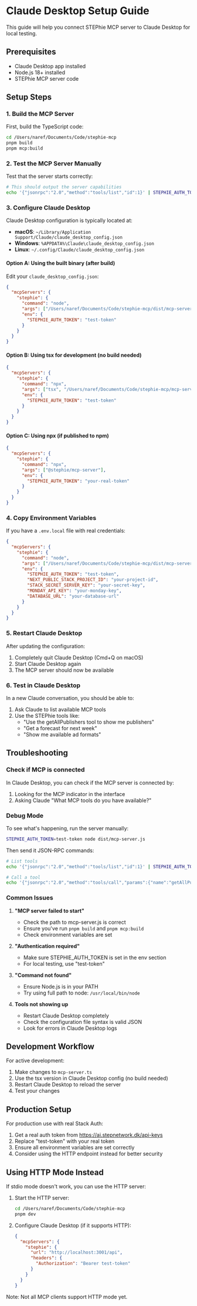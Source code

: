 # Claude Desktop Setup Guide

This guide will help you connect STEPhie MCP server to Claude Desktop for local testing.

## Prerequisites

- Claude Desktop app installed
- Node.js 18+ installed
- STEPhie MCP server code

## Setup Steps

### 1. Build the MCP Server

First, build the TypeScript code:

```bash
cd /Users/naref/Documents/Code/stephie-mcp
pnpm build
pnpm mcp:build
```

### 2. Test the MCP Server Manually

Test that the server starts correctly:

```bash
# This should output the server capabilities
echo '{"jsonrpc":"2.0","method":"tools/list","id":1}' | STEPHIE_AUTH_TOKEN=test-token node dist/mcp-server.js
```

### 3. Configure Claude Desktop

Claude Desktop configuration is typically located at:
- **macOS**: `~/Library/Application Support/Claude/claude_desktop_config.json`
- **Windows**: `%APPDATA%\Claude\claude_desktop_config.json`
- **Linux**: `~/.config/Claude/claude_desktop_config.json`

#### Option A: Using the built binary (after build)

Edit your `claude_desktop_config.json`:

```json
{
  "mcpServers": {
    "stephie": {
      "command": "node",
      "args": ["/Users/naref/Documents/Code/stephie-mcp/dist/mcp-server.js"],
      "env": {
        "STEPHIE_AUTH_TOKEN": "test-token"
      }
    }
  }
}
```

#### Option B: Using tsx for development (no build needed)

```json
{
  "mcpServers": {
    "stephie": {
      "command": "npx",
      "args": ["tsx", "/Users/naref/Documents/Code/stephie-mcp/mcp-server.ts"],
      "env": {
        "STEPHIE_AUTH_TOKEN": "test-token"
      }
    }
  }
}
```

#### Option C: Using npx (if published to npm)

```json
{
  "mcpServers": {
    "stephie": {
      "command": "npx",
      "args": ["@stephie/mcp-server"],
      "env": {
        "STEPHIE_AUTH_TOKEN": "your-real-token"
      }
    }
  }
}
```

### 4. Copy Environment Variables

If you have a `.env.local` file with real credentials:

```json
{
  "mcpServers": {
    "stephie": {
      "command": "node",
      "args": ["/Users/naref/Documents/Code/stephie-mcp/dist/mcp-server.js"],
      "env": {
        "STEPHIE_AUTH_TOKEN": "test-token",
        "NEXT_PUBLIC_STACK_PROJECT_ID": "your-project-id",
        "STACK_SECRET_SERVER_KEY": "your-secret-key",
        "MONDAY_API_KEY": "your-monday-key",
        "DATABASE_URL": "your-database-url"
      }
    }
  }
}
```

### 5. Restart Claude Desktop

After updating the configuration:

1. Completely quit Claude Desktop (Cmd+Q on macOS)
2. Start Claude Desktop again
3. The MCP server should now be available

### 6. Test in Claude Desktop

In a new Claude conversation, you should be able to:

1. Ask Claude to list available MCP tools
2. Use the STEPhie tools like:
   - "Use the getAllPublishers tool to show me publishers"
   - "Get a forecast for next week"
   - "Show me available ad formats"

## Troubleshooting

### Check if MCP is connected

In Claude Desktop, you can check if the MCP server is connected by:
1. Looking for the MCP indicator in the interface
2. Asking Claude "What MCP tools do you have available?"

### Debug Mode

To see what's happening, run the server manually:

```bash
STEPHIE_AUTH_TOKEN=test-token node dist/mcp-server.js
```

Then send it JSON-RPC commands:

```bash
# List tools
echo '{"jsonrpc":"2.0","method":"tools/list","id":1}' | STEPHIE_AUTH_TOKEN=test-token node dist/mcp-server.js

# Call a tool
echo '{"jsonrpc":"2.0","method":"tools/call","params":{"name":"getAllPublishers","arguments":{}},"id":2}' | STEPHIE_AUTH_TOKEN=test-token node dist/mcp-server.js
```

### Common Issues

1. **"MCP server failed to start"**
   - Check the path to mcp-server.js is correct
   - Ensure you've run `pnpm build` and `pnpm mcp:build`
   - Check environment variables are set

2. **"Authentication required"**
   - Make sure STEPHIE_AUTH_TOKEN is set in the env section
   - For local testing, use "test-token"

3. **"Command not found"**
   - Ensure Node.js is in your PATH
   - Try using full path to node: `/usr/local/bin/node`

4. **Tools not showing up**
   - Restart Claude Desktop completely
   - Check the configuration file syntax is valid JSON
   - Look for errors in Claude Desktop logs

## Development Workflow

For active development:

1. Make changes to `mcp-server.ts`
2. Use the tsx version in Claude Desktop config (no build needed)
3. Restart Claude Desktop to reload the server
4. Test your changes

## Production Setup

For production use with real Stack Auth:

1. Get a real auth token from https://ai.stepnetwork.dk/api-keys
2. Replace "test-token" with your real token
3. Ensure all environment variables are set correctly
4. Consider using the HTTP endpoint instead for better security

## Using HTTP Mode Instead

If stdio mode doesn't work, you can use the HTTP server:

1. Start the HTTP server:
   ```bash
   cd /Users/naref/Documents/Code/stephie-mcp
   pnpm dev
   ```

2. Configure Claude Desktop (if it supports HTTP):
   ```json
   {
     "mcpServers": {
       "stephie": {
         "url": "http://localhost:3001/api",
         "headers": {
           "Authorization": "Bearer test-token"
         }
       }
     }
   }
   ```

Note: Not all MCP clients support HTTP mode yet.